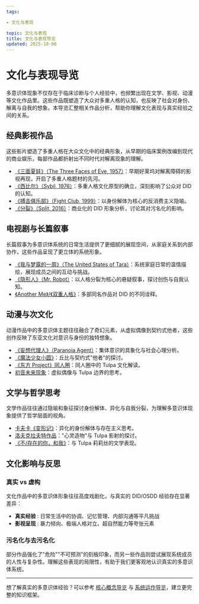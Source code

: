 ```yaml
---
tags:

- 文化与表现

topic: 文化与表现
title: 文化与表现导览
updated: 2025-10-06
---
```


# 文化与表现导览

多意识体现象不仅存在于临床诊断与个人经验中，也频繁出现在文学、影视、动漫等文化作品里。这些作品既塑造了大众对多重人格的认知，也反映了社会对身份、解离与自我的想象。本导览汇整相关作品分析，帮助你理解文化表现与真实经验之间的关系。

## 经典影视作品

这些影片塑造了多重人格在大众文化中的经典形象，从早期的临床案例改编到现代的商业娱乐，每部作品都折射出不同时代对解离现象的理解。

- [《三面夏娃》（The Three Faces of Eve, 1957）](entries/Three-Faces-Of-Eve-1957-Dissociation.md)：早期好莱坞对解离障碍的影视再现，开启了多重人格题材的先河。
- [《西比尔》（Sybil, 1976）](entries/Sybil-1976-Cultural-Prototype.md)：多重人格文化原型的确立，深刻影响了公众对 DID 的认知。
- [《搏击俱乐部》（Fight Club, 1999）](entries/Fight-Club-1999-Identity-Metaphor.md)：以身份解体为核心的反消费主义隐喻。
- [《分裂》（Split, 2016）](entries/Split-2016-DID-Representation.md)：商业化的 DID 形象分析，讨论其对污名化的影响。

## 电视剧与长篇叙事

长篇叙事为多意识体系统的日常生活提供了更细腻的展现空间，从家庭关系到内部协作，这些作品呈现了更立体的系统形象。

- [《我与梦露的一周》（The United States of Tara）](entries/United-States-Of-Tara-System-Daily-Life.md)：系统家庭日常的温情描绘，展现成员之间的互动与挑战。
- [《隐形人》（Mr. Robot）](entries/Mr-Robot-DID-Narrative.md)：以人格分裂为核心的悬疑叙事，探讨创伤与自我认知。
- [《Another Me》/《双重人格》](entries/Another-Me-DID-Depictions.md)：多部同名作品对 DID 的不同诠释。

## 动漫与次文化

动漫作品中的多意识体主题往往融合了奇幻元素，从虚拟偶像到契约式他者，这些创作反映了东亚文化对意识与身份的独特想象。

- [《妄想代理人》（Paranoia Agent）](entries/Paranoia-Agent-Collective-Consciousness.md)：集体意识的具象化与社会心理分析。
- [《魔法少女小圆》](entries/Madoka-Magica-Kyubey-Otherness.md)：丘比与契约式"他者"的探讨。
- [《东方 Project》同人圈](entries/Touhou-Tulpa-Fandom.md)：同人圈中的 Tulpa 文化解读。
- [初音未来现象](entries/Hatsune-Miku-Virtual-Idol-Tulpa-Boundary.md)：虚拟偶像与 Tulpa 边界的思考。

## 文学与哲学思考

文学作品往往通过隐喻和象征探讨身份解体、异化与自我分裂，为理解多意识体现象提供了哲学层面的视角。

- [卡夫卡《变形记》](entries/Kafka-Metamorphosis-Identity-Dissolution.md)：异化的身份解体与存在主义思考。
- [洛夫克拉夫特作品](entries/Lovecraft-Tulpa-Motifs.md)："心灵造物"与 Tulpa 影射的探讨。
- [《不/存在的你，和我》](entries/Nonexistent-You-And-Me-Tulpa-Lilith.md)：与 Tulpa 莉莉丝的文学表现。

## 文化影响与反思

### 真实 vs 虚构

文化作品中的多意识体形象往往高度戏剧化，与真实的 DID/OSDD 经验存在显著差异：

- **真实经验** : 日常生活中的协调、记忆管理、内部沟通等平凡挑战
- **影视呈现** : 暴力倾向、极端人格对立、超自然能力等夸张元素

### 污名化与去污名化

部分作品强化了"危险""不可预测"的刻板印象，而另一些作品则尝试展现系统成员的人性与复杂性。理解这些表现的局限性，有助于我们更客观地认识真实的多意识体系统。

---

想了解真实的多意识体经验？可以参考 [核心概念导览](entries/Core-Concepts-Guide.md) 与 [系统运作导览](System-Operations.md)，建立更完整的知识框架。
